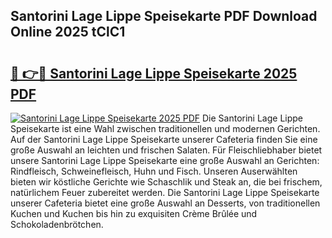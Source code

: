 ## Santorini Lage Lippe Speisekarte PDF Download Online 2025 tClC1

# <h2><a href="http://gca2g2.nevu.top/?p=Santorini+Lage+Lippe+Speisekarte">🔗 👉🔴 Santorini Lage Lippe Speisekarte 2025 PDF</a></h2>

[![Santorini Lage Lippe Speisekarte 2025 PDF](https://i.imgur.com/dBaPXMq.png)](http://gca2g2.nevu.top/?p=Santorini+Lage+Lippe+Speisekarte)
Die Santorini Lage Lippe Speisekarte ist eine Wahl zwischen traditionellen und modernen Gerichten. Auf der Santorini Lage Lippe Speisekarte unserer Cafeteria finden Sie eine große Auswahl an leichten und frischen Salaten. Für Fleischliebhaber bietet unsere Santorini Lage Lippe Speisekarte eine große Auswahl an Gerichten: Rindfleisch, Schweinefleisch, Huhn und Fisch. Unseren Auserwählten bieten wir köstliche Gerichte wie Schaschlik und Steak an, die bei frischem, natürlichem Feuer zubereitet werden. Die Santorini Lage Lippe Speisekarte unserer Cafeteria bietet eine große Auswahl an Desserts, von traditionellen Kuchen und Kuchen bis hin zu exquisiten Crème Brûlée und Schokoladenbrötchen.
